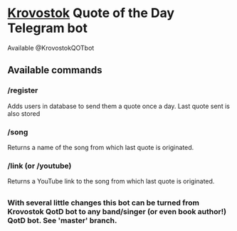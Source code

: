 # [Krovostok](https://en.wikipedia.org/wiki/Krovostok) Quote of the Day Telegram bot

Available @KrovostokQOTbot

## Available commands
### /register
Adds users in database to send them a quote once a day.
Last quote sent is also stored
### /song
Returns a name of the song from which last quote is originated.
### /link (or /youtube)
Returns a YouTube link to the song from which last quote is originated.
##
### With several little changes this bot can be turned from Krovostok QotD bot to any band/singer (or even book author!) QotD bot. See 'master' branch.
